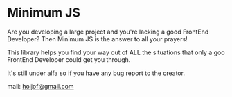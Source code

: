 # Minimum JS

Are you developing a large project and you're lacking a good FrontEnd Developer? Then Minimum JS is the answer to all your prayers! 

This library helps you find your way out of ALL the situations that only a goo FrontEnd Developer could get you through.

It's still under alfa so if you have any bug report to the creator.


mail: hoijof@gmail.com
